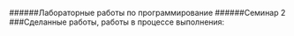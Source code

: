 ######Лабораторные работы по программирование ######Семинар 2 ###Сделанные работы, работы в процессе выполнения: 
